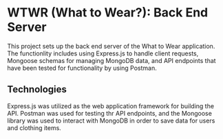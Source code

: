 # WTWR (What to Wear?): Back End Server

This project sets up the back end server of the What to Wear application. The functionlity includes using Express.js to handle client requests, Mongoose schemas for managing MongoDB data, and API endpoints that have been tested for functionality by using Postman.

## Technologies

Express.js was utilized as the web application framework for building the API. Postman was used for testing thr API endpoints, and the Mongoose library was used to interact with MongoDB in order to save data for users and clothing items.
